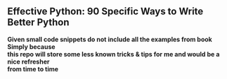 ## Effective Python: 90 Specific Ways to Write Better Python
**Given small code snippets do not include all the examples from book
Simply because<br> this repo will store some less known tricks & tips for me
and would be a nice refresher<br> from time to time**